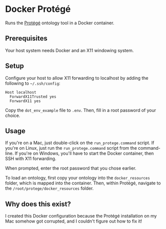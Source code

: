 # Docker Protégé

Runs the [Protégé](http://protege.stanford.edu) ontology tool in a Docker
container.

## Prerequisites

Your host system needs Docker and an X11 windowing system.

## Setup

Configure your host to allow X11 forwarding to localhost by adding the following to `~/.ssh/config`:

	Host localhost
	  ForwardX11Trusted yes
	  ForwardX11 yes

Copy the `dot_env_example` file to `.env`. Then, fill in a root password of your
choice.

## Usage

If you're on a Mac, just double-click on the `run_protege.command` script. If
you're on Linux, just run the `run_protege.command` script from the
command-line. If you're on Windows, you'll have to start the Docker container,
then SSH with X11 forwarding.

When prompted, enter the root password that you chose earlier.

To load an ontology, first copy your ontology into the `docker_resources`
folder, which is mapped into the container. Then, within Protégé, navigate to
the `/root/protege/docker_resources` folder.

## Why does this exist?

I created this Docker configuration because the Protégé installation on my Mac somehow got corrupted, and I couldn't figure out how to fix it!
